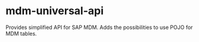 # mdm-universal-api
Provides simplified API for SAP MDM. Adds the possibilities to use POJO for MDM tables.
